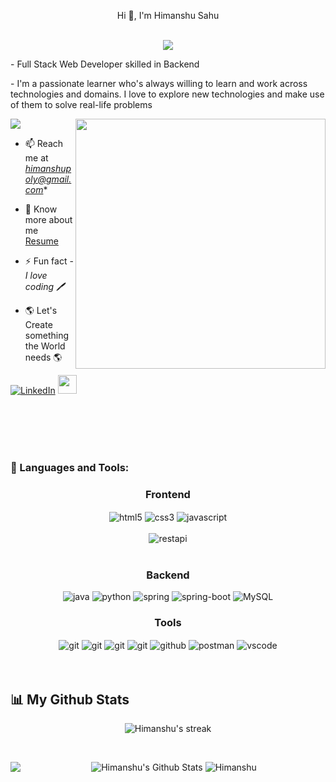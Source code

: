 <p align="center">Hi 👋, I'm Himanshu Sahu</p>
<br/>



<div align="center">
 <img src="https://readme-typing-svg.herokuapp.com/?lines=Full+Stack+Web+Developer;Software+developer;Java+Back+end+Developer;Web+Developer;Quick+learner&color=cyan&center=true" />
</div>

<p>- Full Stack Web Developer skilled in Backend</p>
<p>- I'm a passionate learner who's always willing to learn and work across technologies and domains. I love to explore new technologies and make use of them to solve real-life problems </p>
<img align="right" alt "Coding" width="400" src="https://media1.giphy.com/media/qgQUggAC3Pfv687qPC/giphy.gif">



<p align="left"> <img src="https://komarev.com/ghpvc/?username=Himanshu04210&label=Profile%20views&color=0e75b6&style=flat" alt"Himanshu04210" /> </p>



- 📫 Reach me at *himanshupoly@gmail.com**

- 📄 Know more about me [Resume]([https://drive.google.com/file/d/1bCcaQSDLKWTFjPxoZcjjc_jaepL6zw1f/view?usp=share_link](https://drive.google.com/file/d/1OM8rVj5L00BOIeHASaU1YG0UjV5A5W4O/view?usp=sharing))

- ⚡ Fun fact - *I love coding 🖊️*

-  🌎 Let's Create something the World needs 🌎


<p> <a href="https://www.linkedin.com/in/himanshu-sahu-bb4439246/"
" target="_blank"><img alt="LinkedIn" src="https://img.shields.io/badge/linkedin-%230077B5.svg?&style=for-the-badge&logo=linkedin&logoColor=white" /></a> <a \ 
  <a href="https://himanshu04210.github.io/" target="text-decoration:none">
   <img height="30" src="https://img.shields.io/badge/My%20Portfolio%20%E2%86%92-gray.svg?colorA=655BE1&colorB=4F44D6&style=for-the-badge"/>
</a>
</p>


<br/>
<br/>
<br/>
<br/>

<h3 align="left">🚀 Languages and Tools:</h3>
<div align="center">
 
 <div align="center"><h3 align="center">Frontend</h3>
  
<img src="https://img.shields.io/badge/html5-%23E34F26.svg?style=for-the-badge&logo=html5&logoColor=white" align="center" alt="html5">
<img src = "https://img.shields.io/badge/css3-%231572B6.svg?style=for-the-badge&logo=css3&logoColor=white" align="center" alt="css3">
<img src ="https://img.shields.io/badge/javascript-%23323330.svg?style=for-the-badge&logo=javascript&logoColor=%23F7DF1E" align="center" alt="javascript"> 
<br/>
<br/>
  
  <img src="https://img.shields.io/badge/rest api-%23000000.svg?style=for-the-badge&logo=flask&logoColor=white" align="center" alt="restapi"/>
  
</div>
 <br/>
  <div align="center"><h3 align="center">Backend</h3> 
  <img src="https://img.shields.io/badge/Java-ED8B00?style=for-the-badge&logo=java&logoColor=white"alt="java"/>
    <img src="https://img.shields.io/badge/Python-FFD43B?style=for-the-badge&logo=python&logoColor=blue"alt="python"/>   
    <img src="https://img.shields.io/badge/Spring-6DB33F?style=for-the-badge&logo=spring&logoColor=white"alt="spring"/> 
    <img src="https://img.shields.io/badge/Spring_Boot-F2F4F9?style=for-the-badge&logo=spring-boot"alt="spring-boot"/>
    <img src="https://img.shields.io/badge/MySQL-F2F4F9?style=for-the-badge&logo=MySQL"alt="MySQL"/>
 </div>
  <div align="center"><h3 align="center">Tools</h3> 
   <img src="https://img.shields.io/badge/heroku-%23430098.svg?style=for-the-badge&logo=heroku&logoColor=white" align="center" alt="git"/>
   <img src="https://img.shields.io/badge/netlify-%23000000.svg?style=for-the-badge&logo=netlify&logoColor=#00C7B7" align="center" alt="git"/>
   <img src="https://img.shields.io/badge/vercel-%23000000.svg?style=for-the-badge&logo=vercel&logoColor=whit" align="center" alt="git"/>
   <img src="https://img.shields.io/badge/Git-f44d27?style=for-the-badge&logo=git&logoColor=white"  align="center" alt="git"/>
<img src="https://img.shields.io/badge/GitHub-100000?style=for-the-badge&logo=github&logoColor=white"  align="center" alt="github"/>
<img src ="https://img.shields.io/badge/Postman-FF6C37?style=for-the-badge&logo=postman&logoColor=white" align="center" alt="postman">

   <img src="https://img.shields.io/badge/Visual%20Studio-5C2D91.svg?style=for-the-badge&logo=visual-studio&logoColor=white"  align="center" alt="vscode"/>
   <br/>
<br/>
 </div>
</div>

<br/>
  
  ##

 
 
 ## 📊 My Github Stats


<p align="center">
<img  title="🔥 Get streak stats for your profile at git.io/streak-stats" alt="Himanshu's streak"  src="https://github-readme-streak-stats.herokuapp.com/?user=himanshu04210&theme=black-ice&hide_border=true&stroke=0000&background=060A0CD0" /></p>

  <br/>

  
<p align="center">

<img alt="Himanshu's Github Stats" src="https://github-readme-stats-sigma-five.vercel.app/api?username=Himanshu04210&theme=react&hide_border=false&include_all_commits=false&count_private=true" />
 
<!--      <img alt="Himanshu's Github Stats" src="https://github-readme-stats.vercel.app/api?username=Himanshu04210&show_icons=false&count_private=true&theme=react&hide_border=true&bg_color=0D1117" /> -->

  
<img align="left" src="https://github-readme-stats.vercel.app/api/top-langs?username=himanshu04210&show_icons=true&theme=react&hide_border=true&bg_color=0D1117&exclude_langs=python" />


<!--
  <img align="left" src="https://github-readme-stats.vercel.app/api/top-langs?username=himanshu04210&show_icons=true&theme=react&hide_border=true&bg_color=0D1117" /> 
-->

<img  src="http://github-profile-summary-cards.vercel.app/api/cards/profile-details?username=Himanshu04210&show_icons=true&theme=react&hide_border=true&bg_color=0D1117" alt="Himanshu" />
 </p> 
 <br/>
 
 
<br/>
<br/>

<div> 
  
 
 <!-- ![Snake animation Game](https://github.com/rafaballerini/rafaballerini/blob/output/github-contribution-grid-snake.svg) -->
 
</div>


